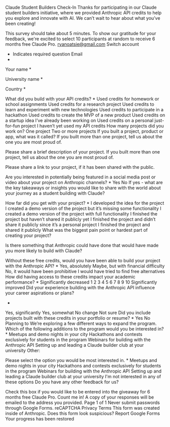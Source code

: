 
Claude Student Builders Check-In
Thanks for participating in our Claude student builders initiative, where we provided Anthropic API credits to help you explore and innovate with AI. We can’t wait to hear about what you’ve been creating!

This survey should take about 5 minutes. To show our gratitude for your feedback, we're excited to select 10 participants at random to receive 6 months free Claude Pro.
ryanoatsie@gmail.com Switch account
 
* Indicates required question
Email
*

Your name
*

University name
*

Country
*

What did you build with your API credits?
*
Used credits for homework or school assignments
Used credits for a research project
Used credits to learn and experiment with new technologies
Used credits to participate in a hackathon
Used credits to create the MVP of a new product
Used credits on a startup idea I’ve already been working on
Used credits on a personal just-for-fun project
I haven’t yet used my API credits
How many projects did you work on?
One project
Two or more projects
If you built a project, product or app, what was it called? If you built more than one project, tell us about the one you are most proud of.

Please share a brief description of your project. If you built more than one project, tell us about the one you are most proud of.

Please share a link to your project, if it has been shared with the public.

Are you interested in potentially being featured in a social media post or video about your project on Anthropic channels?
*
Yes
No
If yes - what are the key takeaways or insights you would like to share with the world about your journey as a student building with Claude?

How far did you get with your project?
*
I developed the idea for the project
I created a demo version of the project but it’s missing some functionality
I created a demo version of the project with full functionality
I finished the project but haven’t shared it publicly yet
I finished the project and didn’t share it publicly since it’s a personal project
I finished the project and shared it publicly
What was the biggest pain point or hardest part of creating your project?

Is there something that Anthropic could have done that would have made you more likely to build with Claude?

Without these free credits, would you have been able to build your project with the Anthropic API?
*
Yes, absolutely
Maybe, but with financial difficulty
No, it would have been prohibitive
I would have tried to find free alternatives
How did having access to these credits impact your academic performance?
*
Significantly decreased
1
2
3
4
5
6
7
8
9
10
Significantly improved
Did your experience building with the Anthropic API influence your career aspirations or plans?

*
Yes, significantly
Yes, somewhat
No change
Not sure
Did you include projects built with these credits in your portfolio or resume?
*
Yes
No
Planning to
We’re exploring a few different ways to expand the program. Which of the following additions to the program would you be interested in?
*
Meetups and demo nights in your city
Hackathons and contests exclusively for students in the program
Webinars for building with the Anthropic API
Setting up and leading a Claude builder club at your university
Other:

Please select the option you would be most interested in.
*
Meetups and demo nights in your city
Hackathons and contests exclusively for students in the program
Webinars for building with the Anthropic API
Setting up and leading a Claude builder club at your university
I'm not interested in any of these options
Do you have any other feedback for us?

Check this box if you would like to be entered into the giveaway for 6 months free Claude Pro.
Count me in!
A copy of your responses will be emailed to the address you provided.
Page 1 of 1
Never submit passwords through Google Forms.
reCAPTCHA
Privacy
Terms
This form was created inside of Anthropic.
Does this form look suspicious? Report
Google Forms
Your progress has been restored